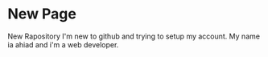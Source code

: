 # New Page
New Rapository
I'm new to github and trying to setup my account.
My name ia ahiad and i'm a web developer.
